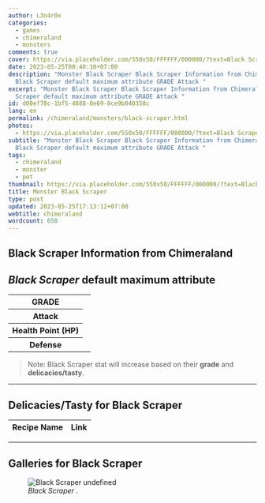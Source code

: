 ```yaml
---
author: L3n4r0x
categories:
  - games
  - chimeraland
  - monsters
comments: true
cover: https://via.placeholder.com/550x50/FFFFFF/000000/?text=Black Scraper
date: 2023-05-25T00:40:10+07:00
description: "Monster Black Scraper Black Scraper Information from Chimeraland
  Black Scraper default maximum attribute GRADE Attack "
excerpt: "Monster Black Scraper Black Scraper Information from Chimeraland Black
  Scraper default maximum attribute GRADE Attack "
id: d00ef78c-1bf5-4888-8e69-0ce9b040358c
lang: en
permalink: /chimeraland/monsters/black-scraper.html
photos:
  - https://via.placeholder.com/550x50/FFFFFF/000000/?text=Black Scraper
subtitle: "Monster Black Scraper Black Scraper Information from Chimeraland
  Black Scraper default maximum attribute GRADE Attack "
tags:
  - chimeraland
  - monster
  - pet
thumbnail: https://via.placeholder.com/550x50/FFFFFF/000000/?text=Black Scraper
title: Monster Black Scraper
type: post
updated: 2023-05-25T17:13:12+07:00
webtitle: chimeraland
wordcount: 658
---
```


<link
  rel="stylesheet"
  href="https://rawcdn.githack.com/dimaslanjaka/Web-Manajemen/870a349/css/bootstrap-5-3-0-alpha3-wrapper.css"
/>
<section id="bootstrap-wrapper">
  <div data-bs-theme="dark">
    <h2>Black Scraper Information from Chimeraland</h2>
    <h2 id="attribute"><i>Black Scraper</i> default maximum attribute</h2>
    <div class="row">
      <div class="col mb-2">
        <div class="card">
          <div class="card-body">
            <table>
              <tr>
                <th>GRADE</th>
                <td><br /></td>
              </tr>
              <tr>
                <th>Attack</th>
                <td></td>
              </tr>
              <tr>
                <th>Health Point (HP)</th>
                <td></td>
              </tr>
              <tr>
                <th>Defense</th>
                <td></td>
              </tr>
            </table>
          </div>
        </div>
      </div>
    </div>
    <blockquote class="bd-callout bd-callout-warning">
      Note: Black Scraper stat will increase based on their <b>grade</b> and
      <b>delicacies/tasty</b>.
    </blockquote>
    <hr />
    <h2 id="delicacies">Delicacies/Tasty for Black Scraper</h2>
    <div class="card">
      <div class="card-body">
        <div class="table-responsive">
          <table class="table table-striped">
            <thead>
              <tr>
                <th>Recipe Name</th>
                <th>Link</th>
              </tr>
            </thead>
            <tbody></tbody>
          </table>
        </div>
      </div>
    </div>
    <hr />
    <div id="gallery">
      <h2>Galleries for Black Scraper</h2>
      <div class="row">
        <div class="col-lg-6 col-12">
          <figure>
            <img
              src="https://www.webmanajemen.com/undefined"
              alt="Black Scraper undefined"
            />
            <figcaption style="word-wrap: break-word">
              <i>Black Scraper</i> .
            </figcaption>
          </figure>
        </div>
      </div>
    </div>
  </div>
</section>